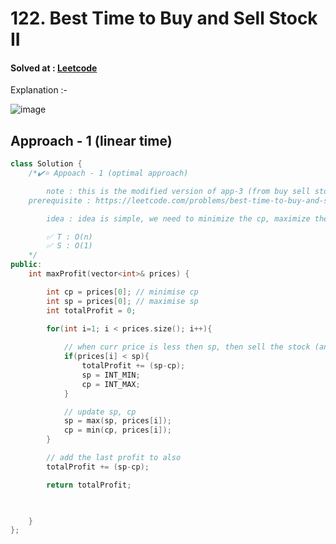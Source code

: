
# 122. Best Time to Buy and Sell Stock II

#### Solved at : [Leetcode](https://leetcode.com/problems/best-time-to-buy-and-sell-stock-ii/description/)

Explanation :- 

![image](https://github.com/yashasviyadav1/DSA-Questions/assets/124666305/b58ebedc-92a8-436e-af72-1206ba8d96d4)


## Approach - 1 (linear time)

```cpp
class Solution {
    /*✔️⭐ Appoach - 1 (optimal approach)

        note : this is the modified version of app-3 (from buy sell stocks i)
    prerequisite : https://leetcode.com/problems/best-time-to-buy-and-sell-stock

        idea : idea is simple, we need to minimize the cp, maximize the sp, now whenever there is a dip (the point just before stock will rise again) buy the stock, and whenver there is the peak (the point just before stock will fall again), sell the stock, and make sure to reset the cp, sp after selling the stock

        ✅ T : O(n)
        ✅ S : O(1)
    */
public:
    int maxProfit(vector<int>& prices) {

        int cp = prices[0]; // minimise cp
        int sp = prices[0]; // maximise sp
        int totalProfit = 0;
        
        for(int i=1; i < prices.size(); i++){

            // when curr price is less then sp, then sell the stock (and reset cp and sp)
            if(prices[i] < sp){
                totalProfit += (sp-cp);
                sp = INT_MIN; 
                cp = INT_MAX;
            }

            // update sp, cp
            sp = max(sp, prices[i]);
            cp = min(cp, prices[i]);
        }

        // add the last profit to also 
        totalProfit += (sp-cp);

        return totalProfit;


        
    }
};

```
